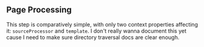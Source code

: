 ## Page Processing

This step is comparatively simple, with only two context properties affecting it: `sourceProcessor` and `template`. I don't really wanna document this yet cause I need to make sure directory traversal docs are clear enough.
